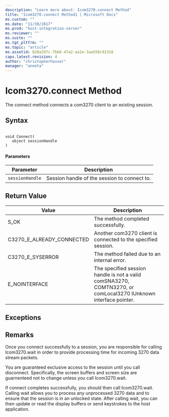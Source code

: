 ```yaml
---
description: "Learn more about: Icom3270.connect Method"
title: "Icom3270.connect Method1 | Microsoft Docs"
ms.custom: ""
ms.date: "11/30/2017"
ms.prod: "host-integration-server"
ms.reviewer: ""
ms.suite: ""
ms.tgt_pltfrm: ""
ms.topic: "article"
ms.assetid: 828a297c-7bb6-47a2-aa1e-3aa558c92318
caps.latest.revision: 4
author: "christopherhouser"
manager: "anneta"
---
```

# Icom3270.connect Method
The connect method connects a com3270 client to an existing session.  
  
## Syntax  
  
```  
  
void Connect(  
   object sessionHandle  
)  
```  
  
#### Parameters  
  
|Parameter|Description|  
|---------------|-----------------|  
|`sessionHandle`|Session handle of the session to connect to.|  
  
## Return Value  
  
|Value|Description|  
|-----------|-----------------|  
|S_OK|The method completed successfully.|  
|C3270_E_ALREADY_CONNECTED|Another com3270 client is connected to the specified session.|  
|C3270_E_SYSERROR|The method failed due to an internal error.|  
|E_NOINTERFACE|The specified session handle is not a valid comSNA3270, COMTN3270, or comLocal3270 IUnknown interface pointer.|  
  
## Exceptions  
  
## Remarks  
 Once you connect successfully to a session, you are responsible for calling Icom3270.wait in order to provide processing time for incoming 3270 data stream packets.  
  
 You are guaranteed exclusive access to the session until you call disconnect. Specifically, the screen buffers and screen size are guarnenteed not to change unless you call Icom3270.wait.  
  
 If connect completes successfully, you should then call Icom3270.wait. Calling wait allows you to process any unprocessed 3270 data and to ensure that the session is in an unlocked state. After calling wait, you can then update or read the display buffers or send keystrokes to the host application.
